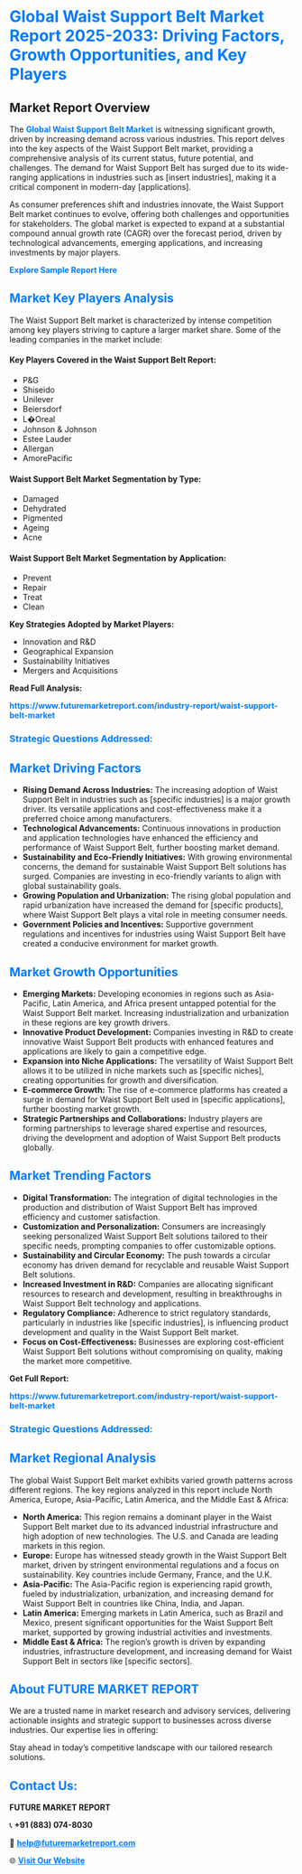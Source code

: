 <h1 style="color: #007BFF;">Global Waist Support Belt Market Report 2025-2033: Driving Factors, Growth Opportunities, and Key Players</h1>

<section id="overview">
<h2>Market Report Overview</h2>
<p>The <a href="https://www.futuremarketreport.com/industry-report/waist-support-belt-market" style="color: #007BFF; text-decoration: none;"><strong>Global Waist Support Belt Market</strong></a> is witnessing significant growth, driven by increasing demand across various industries. This report delves into the key aspects of the Waist Support Belt market, providing a comprehensive analysis of its current status, future potential, and challenges. The demand for Waist Support Belt has surged due to its wide-ranging applications in industries such as [insert industries], making it a critical component in modern-day [applications].</p>
<p>As consumer preferences shift and industries innovate, the Waist Support Belt market continues to evolve, offering both challenges and opportunities for stakeholders. The global market is expected to expand at a substantial compound annual growth rate (CAGR) over the forecast period, driven by technological advancements, emerging applications, and increasing investments by major players.</p>
</section>

<section id="overview">
<p><a href="https://www.futuremarketreport.com/request-sample/reportId=35576" style="color: #007BFF; text-decoration: none;"><strong>Explore Sample Report Here</strong></a></p>
</section>

<section id="key-players">
<h2 style="color: #007BFF;">Market Key Players Analysis</h2>
<p>The Waist Support Belt market is characterized by intense competition among key players striving to capture a larger market share. Some of the leading companies in the market include:</p>
<h4>Key Players Covered in the Waist Support Belt Report:</h4>
<ul><li>P&amp;G</li><li>Shiseido</li><li>Unilever</li><li>Beiersdorf</li><li>L�Oreal</li><li>Johnson &amp; Johnson</li><li>Estee Lauder</li><li>Allergan</li><li>AmorePacific</li></ul>
<h4>Waist Support Belt Market Segmentation by Type:</h4>
<ul><li>Damaged</li><li>Dehydrated</li><li>Pigmented</li><li>Ageing</li><li>Acne</li></ul>

<h4>Waist Support Belt Market Segmentation by Application:</h4>
<ul><li>Prevent</li><li>Repair</li><li>Treat</li><li>Clean</li></ul>
<p><strong>Key Strategies Adopted by Market Players:</strong></p>
<ul>
<li>Innovation and R&D</li>
<li>Geographical Expansion</li>
<li>Sustainability Initiatives</li>
<li>Mergers and Acquisitions</li>
</ul>
</section>

<section>
<p><strong>Read Full Analysis: </strong></p><a href="https://www.futuremarketreport.com/industry-report/waist-support-belt-market" style="color: #007BFF; text-decoration: none;"><strong>https://www.futuremarketreport.com/industry-report/waist-support-belt-market</strong></a>
<h3 style="color: #007BFF;">Strategic Questions Addressed:</h3>
</section>

<section id="driving-factors">
<h2 style="color: #007BFF;">Market Driving Factors</h2>
<ul>
<li><strong>Rising Demand Across Industries:</strong> The increasing adoption of Waist Support Belt in industries such as [specific industries] is a major growth driver. Its versatile applications and cost-effectiveness make it a preferred choice among manufacturers.</li>
<li><strong>Technological Advancements:</strong> Continuous innovations in production and application technologies have enhanced the efficiency and performance of Waist Support Belt, further boosting market demand.</li>
<li><strong>Sustainability and Eco-Friendly Initiatives:</strong> With growing environmental concerns, the demand for sustainable Waist Support Belt solutions has surged. Companies are investing in eco-friendly variants to align with global sustainability goals.</li>
<li><strong>Growing Population and Urbanization:</strong> The rising global population and rapid urbanization have increased the demand for [specific products], where Waist Support Belt plays a vital role in meeting consumer needs.</li>
<li><strong>Government Policies and Incentives:</strong> Supportive government regulations and incentives for industries using Waist Support Belt have created a conducive environment for market growth.</li>
</ul>
</section>

<section id="growth-opportunities">
<h2 style="color: #007BFF;">Market Growth Opportunities</h2>
<ul>
<li><strong>Emerging Markets:</strong> Developing economies in regions such as Asia-Pacific, Latin America, and Africa present untapped potential for the Waist Support Belt market. Increasing industrialization and urbanization in these regions are key growth drivers.</li>
<li><strong>Innovative Product Development:</strong> Companies investing in R&D to create innovative Waist Support Belt products with enhanced features and applications are likely to gain a competitive edge.</li>
<li><strong>Expansion into Niche Applications:</strong> The versatility of Waist Support Belt allows it to be utilized in niche markets such as [specific niches], creating opportunities for growth and diversification.</li>
<li><strong>E-commerce Growth:</strong> The rise of e-commerce platforms has created a surge in demand for Waist Support Belt used in [specific applications], further boosting market growth.</li>
<li><strong>Strategic Partnerships and Collaborations:</strong> Industry players are forming partnerships to leverage shared expertise and resources, driving the development and adoption of Waist Support Belt products globally.</li>
</ul>
</section>

<section id="trending-factors">
<h2 style="color: #007BFF;">Market Trending Factors</h2>
<ul>
<li><strong>Digital Transformation:</strong> The integration of digital technologies in the production and distribution of Waist Support Belt has improved efficiency and customer satisfaction.</li>
<li><strong>Customization and Personalization:</strong> Consumers are increasingly seeking personalized Waist Support Belt solutions tailored to their specific needs, prompting companies to offer customizable options.</li>
<li><strong>Sustainability and Circular Economy:</strong> The push towards a circular economy has driven demand for recyclable and reusable Waist Support Belt solutions.</li>
<li><strong>Increased Investment in R&D:</strong> Companies are allocating significant resources to research and development, resulting in breakthroughs in Waist Support Belt technology and applications.</li>
<li><strong>Regulatory Compliance:</strong> Adherence to strict regulatory standards, particularly in industries like [specific industries], is influencing product development and quality in the Waist Support Belt market.</li>
<li><strong>Focus on Cost-Effectiveness:</strong> Businesses are exploring cost-efficient Waist Support Belt solutions without compromising on quality, making the market more competitive.</li>
</ul>
</section>

<section>
<p><strong>Get Full Report: </strong></p><a href="https://www.futuremarketreport.com/industry-report/waist-support-belt-market" style="color: #007BFF; text-decoration: none;"><strong>https://www.futuremarketreport.com/industry-report/waist-support-belt-market</strong></a>
<h3 style="color: #007BFF;">Strategic Questions Addressed:</h3>
</section>


<section id="regional-analysis">
<h2 style="color: #007BFF;">Market Regional Analysis</h2>
<p>The global Waist Support Belt market exhibits varied growth patterns across different regions. The key regions analyzed in this report include North America, Europe, Asia-Pacific, Latin America, and the Middle East & Africa:</p>
<ul>
<li><strong>North America:</strong> This region remains a dominant player in the Waist Support Belt market due to its advanced industrial infrastructure and high adoption of new technologies. The U.S. and Canada are leading markets in this region.</li>
<li><strong>Europe:</strong> Europe has witnessed steady growth in the Waist Support Belt market, driven by stringent environmental regulations and a focus on sustainability. Key countries include Germany, France, and the U.K.</li>
<li><strong>Asia-Pacific:</strong> The Asia-Pacific region is experiencing rapid growth, fueled by industrialization, urbanization, and increasing demand for Waist Support Belt in countries like China, India, and Japan.</li>
<li><strong>Latin America:</strong> Emerging markets in Latin America, such as Brazil and Mexico, present significant opportunities for the Waist Support Belt market, supported by growing industrial activities and investments.</li>
<li><strong>Middle East & Africa:</strong> The region’s growth is driven by expanding industries, infrastructure development, and increasing demand for Waist Support Belt in sectors like [specific sectors].</li>
</ul>
</section>

<footer>
<h2 style="color: #007BFF;">About FUTURE MARKET REPORT</h2>
<p>We are a trusted name in market research and advisory services, delivering actionable insights and strategic support to businesses across diverse industries. Our expertise lies in offering:</p>

<p>Stay ahead in today’s competitive landscape with our tailored research solutions.</p>

<h2 style="color: #007BFF;">Contact Us:</h2>
<p><strong>FUTURE MARKET REPORT</strong></p>
<p>📞 <strong>+91 (883) 074-8030</strong></p>
<p>📧 <strong><a href="mailto:help@futuremarketreport.com" style="color: #007BFF;">help@futuremarketreport.com</a></strong></p>
<p>🌐 <strong><a href="https://www.futuremarketreport.com/" style="color: #007BFF;">Visit Our Website</a></strong></p>
</footer>